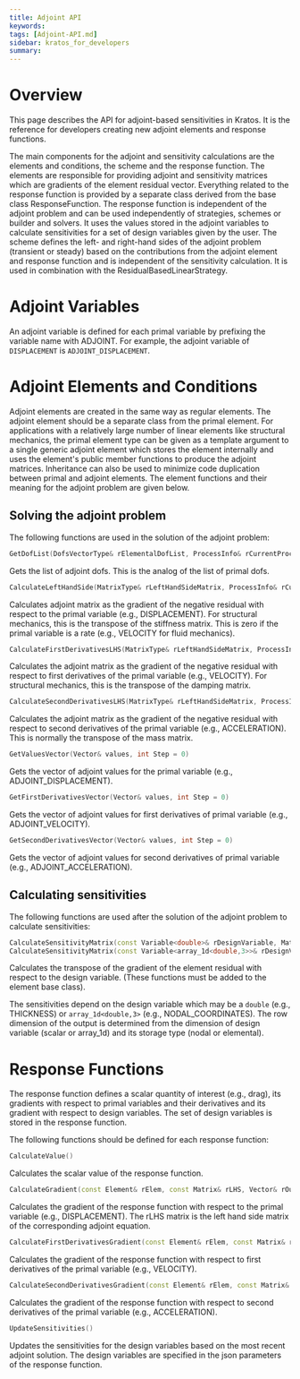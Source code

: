 ```yaml
---
title: Adjoint API
keywords: 
tags: [Adjoint-API.md]
sidebar: kratos_for_developers
summary: 
---
```


# Overview

This page describes the API for adjoint-based sensitivities in Kratos. It is the reference for developers creating new adjoint elements and response functions.

The main components for the adjoint and sensitivity calculations are the elements and conditions, the scheme and the response function. The elements are responsible for providing adjoint and sensitivity matrices which are gradients of the element residual vector. Everything related to the response function is provided by a separate class derived from the base class ResponseFunction. The response function is independent of the adjoint problem and can be used independently of strategies, schemes or builder and solvers. It uses the values stored in the adjoint variables to calculate sensitivities for a set of design variables given by the user. The scheme defines the left- and right-hand sides of the adjoint problem (transient or steady) based on the contributions from the adjoint element and response function and is independent of the sensitivity calculation. It is used in combination with the ResidualBasedLinearStrategy.

# Adjoint Variables

An adjoint variable is defined for each primal variable by prefixing the variable name with ADJOINT. For example, the adjoint variable of `DISPLACEMENT` is `ADJOINT_DISPLACEMENT`.

# Adjoint Elements and Conditions

Adjoint elements are created in the same way as regular elements. The adjoint element should be a separate class from the primal element. For applications with a relatively large number of linear elements like structural mechanics, the primal element type can be given as a template argument to a single generic adjoint element which stores the element internally and uses the element's public member functions to produce the adjoint matrices. Inheritance can also be used to minimize code duplication between primal and adjoint elements. The element functions and their meaning for the adjoint problem are given below.

## Solving the adjoint problem

The following functions are used in the solution of the adjoint problem:

```cpp
GetDofList(DofsVectorType& rElementalDofList, ProcessInfo& rCurrentProcessInfo)
```
Gets the list of adjoint dofs. This is the analog of the list of primal dofs.

```cpp
CalculateLeftHandSide(MatrixType& rLeftHandSideMatrix, ProcessInfo& rCurrentProcessInfo)
```
Calculates adjoint matrix as the gradient of the negative residual with respect to the primal variable (e.g., DISPLACEMENT). For structural mechanics, this is the transpose of the stiffness matrix. This is zero if the primal variable is a rate (e.g., VELOCITY for fluid mechanics).

```cpp
CalculateFirstDerivativesLHS(MatrixType& rLeftHandSideMatrix, ProcessInfo& rCurrentProcessInfo)
```
Calculates the adjoint matrix as the gradient of the negative residual with respect to first derivatives of the primal variable (e.g., VELOCITY). For structural mechanics, this is the transpose of the damping matrix. 

```cpp
CalculateSecondDerivativesLHS(MatrixType& rLeftHandSideMatrix, ProcessInfo& rCurrentProcessInfo)
```
Calculates the adjoint matrix as the gradient of the negative residual with respect to second derivatives of the primal variable (e.g., ACCELERATION). This is normally the transpose of the mass matrix.

```cpp
GetValuesVector(Vector& values, int Step = 0)
```
Gets the vector of adjoint values for the primal variable (e.g., ADJOINT_DISPLACEMENT).

```cpp
GetFirstDerivativesVector(Vector& values, int Step = 0)
```
Gets the vector of adjoint values for first derivatives of primal variable (e.g., ADJOINT_VELOCITY).

```cpp
GetSecondDerivativesVector(Vector& values, int Step = 0)
```
Gets the vector of adjoint values for second derivatives of primal variable (e.g., ADJOINT_ACCELERATION).

## Calculating sensitivities

The following functions are used after the solution of the adjoint problem to calculate sensitivities:

```cpp
CalculateSensitivityMatrix(const Variable<double>& rDesignVariable, Matrix& rOutput, const ProcessInfo& rCurrentProcessInfo)
CalculateSensitivityMatrix(const Variable<array_1d<double,3>>& rDesignVariable, Matrix& rOutput, const ProcessInfo& rCurrentProcessInfo)
```
Calculates the transpose of the gradient of the element residual with respect to the design variable. (These functions must be added to the element base class).

The sensitivities depend on the design variable which may be a `double` (e.g., THICKNESS) or `array_1d<double,3>` (e.g., NODAL_COORDINATES). The row dimension of the output is determined from the dimension of design variable (scalar or array_1d) and its storage type (nodal or elemental).

# Response Functions

The response function defines a scalar quantity of interest (e.g., drag), its gradients with respect to primal variables and their derivatives and its gradient with respect to design variables. The set of design variables is stored in the response function.

The following functions should be defined for each response function:

```cpp
CalculateValue()
```
Calculates the scalar value of the response function.

```cpp
CalculateGradient(const Element& rElem, const Matrix& rLHS, Vector& rOutput, ProcessInfo& rProcessInfo)
```
Calculates the gradient of the response function with respect to the primal variable (e.g., DISPLACEMENT). The rLHS matrix is the left hand side matrix of the corresponding adjoint equation.

```cpp
CalculateFirstDerivativesGradient(const Element& rElem, const Matrix& rLHS, Vector& rOutput, ProcessInfo& rProcessInfo)
```
Calculates the gradient of the response function with respect to first derivatives of the primal variable (e.g., VELOCITY).

```cpp
CalculateSecondDerivativesGradient(const Element& rElem, const Matrix& rLHS, Vector& rOutput, ProcessInfo& rProcessInfo)
```
Calculates the gradient of the response function with respect to second derivatives of the primal variable (e.g., ACCELERATION).

```cpp
UpdateSensitivities()
```
Updates the sensitivities for the design variables based on the most recent adjoint solution. The design variables are specified in the json parameters of the response function.